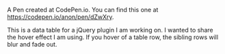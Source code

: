 A Pen created at CodePen.io. You can find this one at https://codepen.io/anon/pen/dZwXry.

 This is a data table for a jQuery plugin I am working on. I wanted to share the hover effect I am using. If you hover of a table row, the sibling rows will blur and fade out.